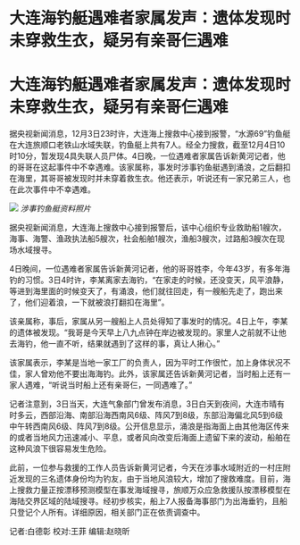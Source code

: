 # 大连海钓艇遇难者家属发声：遗体发现时未穿救生衣，疑另有亲哥仨遇难

# 大连海钓艇遇难者家属发声：遗体发现时未穿救生衣，疑另有亲哥仨遇难

据央视新闻消息，12月3日23时许，大连海上搜救中心接到报警，“水源69”钓鱼艇在大连旅顺口老铁山水域失联，钓鱼艇上共有7人。经全力搜救，截至12月4日10时10分，暂发现4具失联人员尸体。4日晚，一位遇难者家属告诉新黄河记者，他的哥哥在这起事件中不幸遇难。该家属称，事发时涉事钓鱼艇遇到涌浪，之后翻扣在海里，其哥哥被发现时并未穿着救生衣。他还表示，听说还有一家兄弟三人，也在此次事件中不幸遇难。

![](https://inews.gtimg.com/om_bt/O-1NQaPU3suI3b2uBIgzCSymgS76gXM4_2qKhxHd2HjE8AA/1000)
_涉事钓鱼艇资料照片_

据央视新闻消息，大连海上搜救中心接到报警后，该中心组织专业救助船1艘次，海事、海警、渔政执法船5艘次，社会船舶1艘次，渔船3艘次，过路船3艘次在现场水域搜寻。

4日晚间，一位遇难者家属告诉新黄河记者，他的哥哥姓李，今年43岁，有多年海钓的习惯。3日4时许，李某离家去海钓，“在家走的时候，还没变天，风平浪静，等进到海里面的时候变天了，有涌浪，他们就往回走，有一艘船先走了，跑出来了，他们迎着浪，一下就被浪打翻扣在海里”。

该亲属称，事后，家属从另一艘船上人员处得知了事发时的情况。4日上午，李某的遗体被发现。“我哥是今天早上八九点钟在岸边被发现的。家里人之前就不让他去海钓，他一直不听，结果就遇到了这样的事，真让人揪心。”

该家属表示，李某是当地一家工厂的负责人，因为平时工作很忙，加上身体状况不佳，家人曾劝他不要出海海钓。此外，该家属还告诉新黄河记者，当时船上还有一家人遇难，“听说当时船上还有亲哥仨，一同遇难了。”

记者注意到，3日当天，大连气象部门曾发布消息，3日白天到夜间，大连市晴有时多云，西部沿海、南部沿海西南风6级、阵风7到8级，东部沿海偏北风5到6级中午转西南风6级、阵风7到8级。公开信息显示，涌浪是指海面上由其他海区传来的或者当地风力迅速减小、平息，或者风向改变后海面上遗留下来的波动，船舶在这种风浪下很容易发生危险。

此前，一位参与救援的工作人员告诉新黄河记者，今天在涉事水域附近的一村庄附近发现的三名遗体身份均为钓友，由于当地风浪较大，增加了搜救难度。目前，海上搜救力量正按漂移预测模型在事发海域搜寻，旅顺万众应急救援队按漂移模型在海陆交界区域的陆域搜寻。经初步核实，船上7人报备海事部门为出海垂钓，且船只登记个人所有。详细原因，相关部门正在依责调查中。

记者:白德彰 校对:王菲 编辑:赵晓昕

